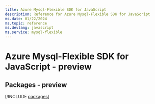 ```yaml
---
title: Azure Mysql-Flexible SDK for JavaScript
description: Reference for Azure Mysql-Flexible SDK for JavaScript
ms.date: 01/22/2024
ms.topic: reference
ms.devlang: javascript
ms.service: mysql-flexible
---
```

# Azure Mysql-Flexible SDK for JavaScript - preview
## Packages - preview
[!INCLUDE [packages](mysql-flexible-index.md)]